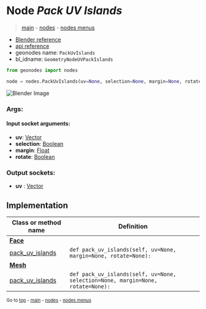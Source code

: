 # Node *Pack UV Islands*

> [main](../structure.md) - [nodes](nodes.md) - [nodes menus](nodes_menus.md)

- [Blender reference](https://docs.blender.org/manual/en/latest/modeling/geometry_nodes/uv/pack_uv_islands.html)
- [api reference](https://docs.blender.org/api/current/bpy.types.GeometryNodeUVPackIslands.html)
- geonodes name: `PackUvIslands`
- bl_idname: `GeometryNodeUVPackIslands`

```python
from geonodes import nodes

node = nodes.PackUvIslands(uv=None, selection=None, margin=None, rotate=None)
```

![Blender Image](https://docs.blender.org/manual/en/latest/_images/node-types_GeometryNodeUVPackIslands.webp)

### Args:

#### Input socket arguments:

- **uv**: [Vector](Vector.md)
- **selection**: [Boolean](Boolean.md)
- **margin**: [Float](Float.md)
- **rotate**: [Boolean](Boolean.md)

### Output sockets:

- **uv** : [Vector](Vector.md)

## Implementation

| Class or method name | Definition |
|----------------------|------------|
| **[Face](Face.md)** |
| [pack_uv_islands](Face.md#pack_uv_islands) | `def pack_uv_islands(self, uv=None, margin=None, rotate=None):` |
| **[Mesh](Mesh.md)** |
| [pack_uv_islands](Mesh.md#pack_uv_islands) | `def pack_uv_islands(self, uv=None, selection=None, margin=None, rotate=None):` |

<sub>Go to [top](#node-Pack-UV-Islands) - [main](../structure.md) - [nodes](nodes.md) - [nodes menus](nodes_menus.md)</sub>

